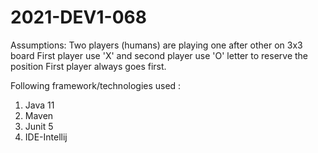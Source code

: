 # 2021-DEV1-068

Assumptions:
Two players (humans) are playing one after other on 3x3 board
First player use 'X' and second player use 'O' letter to reserve the position
First player always goes first. 


Following framework/technologies used :
1) Java 11
2) Maven
3) Junit 5
6) IDE-Intellij
